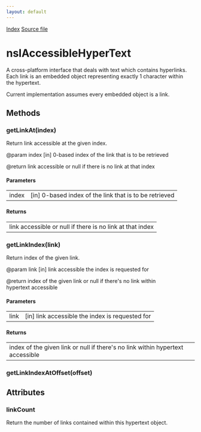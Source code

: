 ```yaml
---
layout: default
---
```

<div id='links'><a href="../index.html">Index</a>
<a href="http://dxr.mozilla.org/mozilla-central/source/accessible/interfaces/nsIAccessibleHyperText.idl">Source file</a>
</div>

# nsIAccessibleHyperText #
  
A cross-platform interface that deals with text which contains hyperlinks.  
Each link is an embedded object representing exactly 1 character within  
the hypertext.  
  
Current implementation assumes every embedded object is a link.  
  

## Methods ##

### getLinkAt(index) ###
  
Return link accessible at the given index.  
  
@param index  [in] 0-based index of the link that is to be retrieved  
  
@return       link accessible or null if there is no link at that index  
  

#### Parameters ####

<table>

<tr>
<td>index</td>
<td>[in] 0-based index of the link that is to be retrieved  
</td>
</tr>

</table>

#### Returns ####

<table>

<tr>
<td>link accessible or null if there is no link at that index  
</td>
</tr>

</table>

### getLinkIndex(link) ###
  
Return index of the given link.  
  
@param link  [in] link accessible the index is requested for  
  
@return      index of the given link or null if there's no link within  
               hypertext accessible  
  

#### Parameters ####

<table>

<tr>
<td>link</td>
<td>[in] link accessible the index is requested for  
</td>
</tr>

</table>

#### Returns ####

<table>

<tr>
<td>index of the given link or null if there's no link within  
               hypertext accessible  
</td>
</tr>

</table>

### getLinkIndexAtOffset(offset) ###

## Attributes ##

### linkCount ###
  
Return the number of links contained within this hypertext object.  
  
